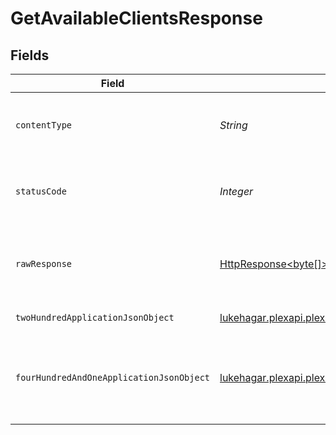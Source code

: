 # GetAvailableClientsResponse


## Fields

| Field                                                                                                                                                 | Type                                                                                                                                                  | Required                                                                                                                                              | Description                                                                                                                                           |
| ----------------------------------------------------------------------------------------------------------------------------------------------------- | ----------------------------------------------------------------------------------------------------------------------------------------------------- | ----------------------------------------------------------------------------------------------------------------------------------------------------- | ----------------------------------------------------------------------------------------------------------------------------------------------------- |
| `contentType`                                                                                                                                         | *String*                                                                                                                                              | :heavy_check_mark:                                                                                                                                    | HTTP response content type for this operation                                                                                                         |
| `statusCode`                                                                                                                                          | *Integer*                                                                                                                                             | :heavy_check_mark:                                                                                                                                    | HTTP response status code for this operation                                                                                                          |
| `rawResponse`                                                                                                                                         | [HttpResponse<byte[]>](https://docs.oracle.com/en/java/javase/11/docs/api/java.net.http/java/net/http/HttpResponse.html)                              | :heavy_check_mark:                                                                                                                                    | Raw HTTP response; suitable for custom response parsing                                                                                               |
| `twoHundredApplicationJsonObject`                                                                                                                     | [lukehagar.plexapi.plexapi.models.operations.GetAvailableClientsResponseBody](../../models/operations/GetAvailableClientsResponseBody.md)             | :heavy_minus_sign:                                                                                                                                    | Available Clients                                                                                                                                     |
| `fourHundredAndOneApplicationJsonObject`                                                                                                              | [lukehagar.plexapi.plexapi.models.operations.GetAvailableClientsServerResponseBody](../../models/operations/GetAvailableClientsServerResponseBody.md) | :heavy_minus_sign:                                                                                                                                    | Unauthorized - Returned if the X-Plex-Token is missing from the header or query.                                                                      |